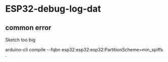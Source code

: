 
# ESP32-debug-log-dat

## common error 

Sketch too big

arduino-cli compile --fqbn esp32:esp32:esp32:PartitionScheme=min_spiffs .